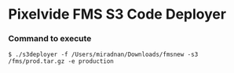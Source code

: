 # Pixelvide FMS S3 Code Deployer

### Command to execute
```
$ ./s3deployer -f /Users/miradnan/Downloads/fmsnew -s3 /fms/prod.tar.gz -e production
```